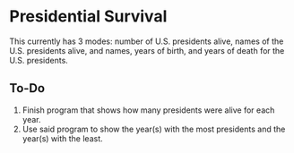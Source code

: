 # Presidential Survival
This currently has 3 modes: number of U.S. presidents alive, names of the U.S. presidents alive, and names, years of birth, and years of death for the U.S. presidents.

## To-Do
1. Finish program that shows how many presidents were alive for each year.
2. Use said program to show the year(s) with the most presidents and the year(s) with the least.

